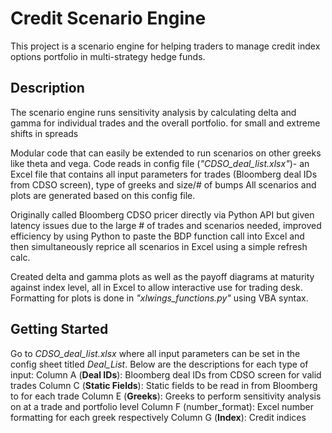 # Credit Scenario Engine
This project is a scenario engine for helping traders to manage credit index options portfolio in multi-strategy hedge funds.
## Description
The scenario engine runs sensitivity analysis by calculating delta and gamma for individual trades and the overall portfolio.  for small and extreme shifts in spreads

Modular code that can easily be extended to run scenarios on other greeks like theta and vega.
Code reads in config file (_"CDSO_deal_list.xlsx"_)- an Excel file that contains all input parameters for trades (Bloomberg deal IDs from CDSO screen), type of greeks and size/# of bumps  All scenarios and plots are generated based on this config file.

Originally called Bloomberg CDSO pricer directly via Python API but given latency issues due to the large # of trades and scenarios needed, improved efficiency by using Python to paste the BDP function call into Excel and then simultaneously reprice all scenarios in Excel using a simple refresh calc. 

Created delta and gamma plots as well as the payoff diagrams at maturity against index level, all in Excel to allow interactive use for trading desk. Formatting for plots is done in _"xlwings_functions.py"_ using VBA syntax.
## Getting Started
Go to _CDSO_deal_list.xlsx_ where all input parameters can be set in the config sheet titled _Deal_List_. Below are the descriptions for each type of input:
Column A (__Deal IDs__): Bloomberg deal IDs from CDSO screen for valid trades
Column C (__Static Fields__): Static fields to be read in from Bloomberg to for each trade
Column E (__Greeks__): Greeks to perform sensitivity analysis on at a trade and portfolio level
Column F (number_format): Excel number formatting for each greek respectively
Column G (__Index__): Credit indices
